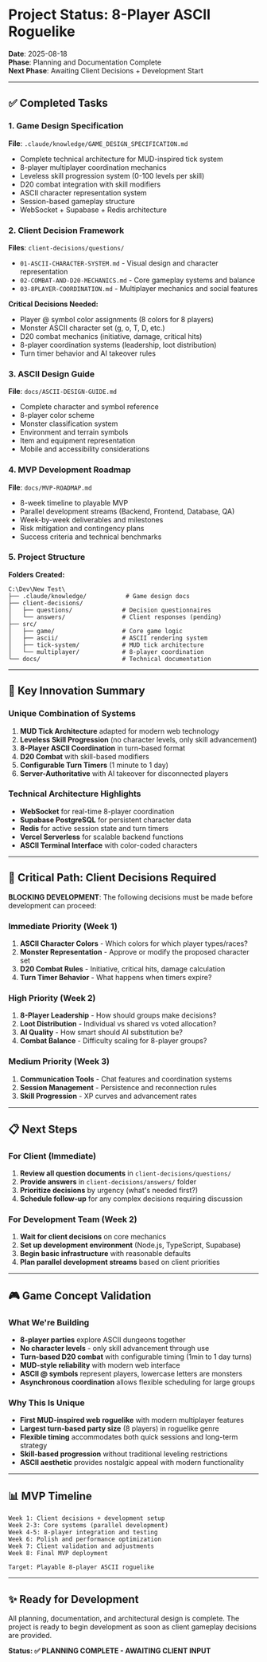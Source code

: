 # Project Status: 8-Player ASCII Roguelike

**Date**: 2025-08-18  
**Phase**: Planning and Documentation Complete  
**Next Phase**: Awaiting Client Decisions + Development Start

---

## ✅ Completed Tasks

### 1. Game Design Specification
**File**: `.claude/knowledge/GAME_DESIGN_SPECIFICATION.md`
- Complete technical architecture for MUD-inspired tick system
- 8-player multiplayer coordination mechanics
- Leveless skill progression system (0-100 levels per skill)
- D20 combat integration with skill modifiers
- ASCII character representation system
- Session-based gameplay structure
- WebSocket + Supabase + Redis architecture

### 2. Client Decision Framework
**Files**: `client-decisions/questions/`
- `01-ASCII-CHARACTER-SYSTEM.md` - Visual design and character representation
- `02-COMBAT-AND-D20-MECHANICS.md` - Core gameplay systems and balance
- `03-8PLAYER-COORDINATION.md` - Multiplayer mechanics and social features

**Critical Decisions Needed:**
- Player @ symbol color assignments (8 colors for 8 players)
- Monster ASCII character set (g, o, T, D, etc.)
- D20 combat mechanics (initiative, damage, critical hits)
- 8-player coordination systems (leadership, loot distribution)
- Turn timer behavior and AI takeover rules

### 3. ASCII Design Guide
**File**: `docs/ASCII-DESIGN-GUIDE.md`
- Complete character and symbol reference
- 8-player color scheme
- Monster classification system
- Environment and terrain symbols
- Item and equipment representation
- Mobile and accessibility considerations

### 4. MVP Development Roadmap
**File**: `docs/MVP-ROADMAP.md`
- 8-week timeline to playable MVP
- Parallel development streams (Backend, Frontend, Database, QA)
- Week-by-week deliverables and milestones
- Risk mitigation and contingency plans
- Success criteria and technical benchmarks

### 5. Project Structure
**Folders Created:**
```
C:\Dev\New Test\
├── .claude/knowledge/           # Game design docs
├── client-decisions/
│   ├── questions/              # Decision questionnaires
│   └── answers/                # Client responses (pending)
├── src/
│   ├── game/                   # Core game logic
│   ├── ascii/                  # ASCII rendering system
│   ├── tick-system/            # MUD tick architecture
│   └── multiplayer/            # 8-player coordination
└── docs/                       # Technical documentation
```

---

## 🎯 Key Innovation Summary

### Unique Combination of Systems
1. **MUD Tick Architecture** adapted for modern web technology
2. **Leveless Skill Progression** (no character levels, only skill advancement)
3. **8-Player ASCII Coordination** in turn-based format
4. **D20 Combat** with skill-based modifiers
5. **Configurable Turn Timers** (1 minute to 1 day)
6. **Server-Authoritative** with AI takeover for disconnected players

### Technical Architecture Highlights
- **WebSocket** for real-time 8-player coordination
- **Supabase PostgreSQL** for persistent character data
- **Redis** for active session state and turn timers
- **Vercel Serverless** for scalable backend functions
- **ASCII Terminal Interface** with color-coded characters

---

## 🚨 Critical Path: Client Decisions Required

**BLOCKING DEVELOPMENT**: The following decisions must be made before development can proceed:

### Immediate Priority (Week 1)
1. **ASCII Character Colors** - Which colors for which player types/races?
2. **Monster Representation** - Approve or modify the proposed character set
3. **D20 Combat Rules** - Initiative, critical hits, damage calculation
4. **Turn Timer Behavior** - What happens when timers expire?

### High Priority (Week 2)
1. **8-Player Leadership** - How should groups make decisions?
2. **Loot Distribution** - Individual vs shared vs voted allocation?
3. **AI Quality** - How smart should AI substitution be?
4. **Combat Balance** - Difficulty scaling for 8-player groups?

### Medium Priority (Week 3)
1. **Communication Tools** - Chat features and coordination systems
2. **Session Management** - Persistence and reconnection rules
3. **Skill Progression** - XP curves and advancement rates

---

## 📋 Next Steps

### For Client (Immediate)
1. **Review all question documents** in `client-decisions/questions/`
2. **Provide answers** in `client-decisions/answers/` folder
3. **Prioritize decisions** by urgency (what's needed first?)
4. **Schedule follow-up** for any complex decisions requiring discussion

### For Development Team (Week 2)
1. **Wait for client decisions** on core mechanics
2. **Set up development environment** (Node.js, TypeScript, Supabase)
3. **Begin basic infrastructure** with reasonable defaults
4. **Plan parallel development streams** based on client priorities

---

## 🎮 Game Concept Validation

### What We're Building
- **8-player parties** explore ASCII dungeons together
- **No character levels** - only skill advancement through use
- **Turn-based D20 combat** with configurable timing (1min to 1 day turns)
- **MUD-style reliability** with modern web interface
- **ASCII @ symbols** represent players, lowercase letters are monsters
- **Asynchronous coordination** allows flexible scheduling for large groups

### Why This Is Unique
- **First MUD-inspired web roguelike** with modern multiplayer features
- **Largest turn-based party size** (8 players) in roguelike genre
- **Flexible timing** accommodates both quick sessions and long-term strategy
- **Skill-based progression** without traditional leveling restrictions
- **ASCII aesthetic** provides nostalgic appeal with modern functionality

---

## 📊 MVP Timeline

```
Week 1: Client decisions + development setup
Week 2-3: Core systems (parallel development)
Week 4-5: 8-player integration and testing
Week 6: Polish and performance optimization
Week 7: Client validation and adjustments
Week 8: Final MVP deployment

Target: Playable 8-player ASCII roguelike
```

---

## ✨ Ready for Development

All planning, documentation, and architectural design is complete. The project is ready to begin development as soon as client gameplay decisions are provided.

**Status: ✅ PLANNING COMPLETE - AWAITING CLIENT INPUT**